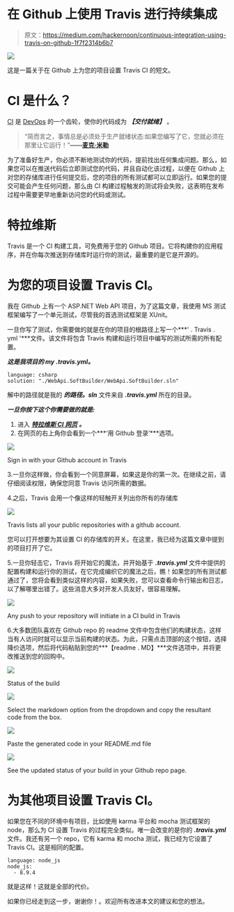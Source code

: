 # 在 Github 上使用 Travis 进行持续集成

> 原文：<https://medium.com/hackernoon/continuous-integration-using-travis-on-github-1f7f2314b6b7>

![](img/e8f382338c1ef417f9ee9bbec7622c0f.png)

这是一篇关于在 Github 上为您的项目设置 Travis CI 的短文。

# CI 是什么？

[CI](https://en.wikipedia.org/wiki/Continuous_integration) 是 [DevOps](https://en.wikipedia.org/wiki/DevOps) 的一个齿轮，使你的代码成为 ***【交付就绪】*** 。

> “简而言之，事情总是必须处于生产就绪状态:如果您编写了它，您就必须在那里让它运行！”**——**[**麦克·米勒**](https://www.linkedin.com/in/mlmilleratmit)

为了准备好生产，你必须不断地测试你的代码，提前找出任何集成问题。那么，如果您可以在推送代码后立即测试您的代码，并且自动化该过程，以便在 Github 上对您的存储库进行任何提交后，您的项目的所有测试都可以立即运行。如果您的提交可能会产生任何问题，那么由 CI 构建过程触发的测试将会失败，这表明在发布过程中需要更早地重新访问您的代码或测试。

# 特拉维斯

Travis 是一个 CI 构建工具，可免费用于您的 Github 项目。它将构建你的应用程序，并在你每次推送到存储库时运行你的测试，最重要的是它是开源的。

# 为您的项目设置 Travis CI。

我在 Github 上有一个 ASP.NET Web API 项目，为了这篇文章，我使用 MS 测试框架编写了一个单元测试，尽管我的首选测试框架是 XUnit。

一旦你写了测试，你需要做的就是在你的项目的根路径上写一个***' . Travis . yml '***文件。该文件将包含 Travis 构建和运行项目中编写的测试所需的所有配置。

***这是我项目的 my .travis.yml。***

```
language: csharp
solution: "./WebApi.SoftBuilder/WebApi.SoftBuilder.sln"
```

解中的路径就是我的 ***的路径。sln*** 文件来自 ***.travis.yml*** 所在的目录。

***一旦你按下这个你需要做的就是:***

1.  进入 [***特拉维斯 CI 网页***](https://travis-ci.org/) ***。***
2.  在网页的右上角你会看到一个***‘用 Github 登录’***选项。

![](img/eb9238d671a6f62dc66a0a7ddccd5c0f.png)

Sign in with your Github account in Travis

3.一旦你这样做，你会看到一个同意屏幕，如果这是你的第一次。在继续之前，请仔细阅读权限，确保您同意 Travis 访问所需的数据。

4.之后，Travis 会用一个像这样的轻触开关列出你所有的存储库

![](img/c50f1314e952429787d21235b507b46b.png)

Travis lists all your public repositories with a github account.

您可以打开想要为其设置 CI 的存储库的开关。在这里，我已经为这篇文章中提到的项目打开了它。

5.一旦你轻击它，Travis 将开始它的魔法，并开始基于 ***.travis.yml*** 文件中提供的配置构建和运行你的测试，在它完成编织它的魔法之后，瞧！如果您的所有测试都通过了，您将会看到类似这样的内容，如果失败，您可以查看命令行输出和日志，以了解哪里出错了。这些消息大多对开发人员友好，很容易理解。

![](img/5864bd86303d4f9a2b77194f42d64554.png)

Any push to your repository will initiate in a CI build in Travis

6.大多数团队喜欢在 Github repo 的 readme 文件中包含他们的构建状态，这样当有人访问时就可以显示当前构建的状态。为此，只需点击顶部的这个按钮，选择降价选项，然后将代码粘贴到您的***【readme . MD】***文件选项中，并将更改推送到您的回购中。

![](img/6e8400cd541d11565133a41f564fa928.png)

Status of the build

![](img/11fb9c272affbb0f540f8c7653d9e03e.png)

Select the markdown option from the dropdown and copy the resultant code from the box.

![](img/e738e29e4ad592729263302e66a0f04b.png)

Paste the generated code in your README.md file

![](img/2517ec8d57920c34e2849a3509db8a8b.png)

See the updated status of your build in your Github repo page.

# 为其他项目设置 Travis CI。

如果您在不同的环境中有项目，比如使用 karma 平台和 mocha 测试框架的 node，那么为 CI 设置 Travis 的过程完全类似。唯一会改变的是你的 ***.travis.yml*** 文件。我还有另一个 repo，它有 karma 和 mocha 测试，我已经为它设置了 Travis CI。这是相同的配置。

```
language: node_js
node_js:
  - 8.9.4
```

就是这样！这就是全部的代价。

如果你已经走到这一步，谢谢你！。欢迎所有改进本文的建议和您的想法。